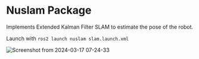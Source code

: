 # Nuslam Package

Implements Extended Kalman Filter SLAM to estimate the pose of the robot.

Launch with ```ros2 launch nuslam slam.launch.xml```

![Screenshot from 2024-03-17 07-24-33](https://github.com/ME495-Navigation/slam-project-henryburon/assets/141075086/ff0f88e3-5afc-4c73-bbc5-41e70bd82317)